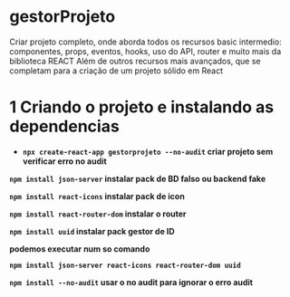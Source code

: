 # gestorProjeto
Criar projeto completo, onde aborda todos os recursos basic intermedio: componentes, props, eventos, hooks, uso do API, router e muito mais da biblioteca REACT  Além de outros recursos mais avançados, que se completam para a criação de um projeto sólido em React

# 1 Criando o projeto e instalando as dependencias
- **`npx create-react-app gestorprojeto --no-audit`  criar projeto sem verificar erro no audit**

**`npm install json-server` instalar pack de BD falso ou backend fake**

**`npm install react-icons` instalar pack de icon**

**`npm install react-router-dom` instalar o router**

**`npm install uuid` instalar pack gestor de ID**

**podemos executar num so comando**

**`npm install json-server react-icons react-router-dom uuid`**

**`npm install --no-audit`  usar o no audit para ignorar o erro audit**

